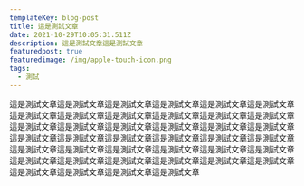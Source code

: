```yaml
---
templateKey: blog-post
title: 這是測試文章
date: 2021-10-29T10:05:31.511Z
description: 這是測試文章這是測試文章
featuredpost: true
featuredimage: /img/apple-touch-icon.png
tags:
  - 測試
---
```

這是測試文章這是測試文章這是測試文章這是測試文章這是測試文章這是測試文章這是測試文章這是測試文章這是測試文章這是測試文章這是測試文章這是測試文章這是測試文章這是測試文章這是測試文章這是測試文章這是測試文章這是測試文章這是測試文章這是測試文章這是測試文章這是測試文章這是測試文章這是測試文章這是測試文章這是測試文章這是測試文章這是測試文章這是測試文章這是測試文章這是測試文章這是測試文章這是測試文章這是測試文章這是測試文章這是測試文章這是測試文章這是測試文章這是測試文章這是測試文章